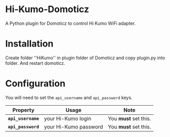 # Hi-Kumo-Domoticz
A Python plugin for Domoticz to control Hi Kumo WiFi adapter.

# Installation
Create folder ''HiKumo'' in plugin folder of Domoticz and copy plugin.py into folder. 
And restart domoticz.

# Configuration
You will need to set the ```api_username``` and ```api_password``` keys.

Property | Usage | Note
--- | --- | ---
**`api_username`** | your Hi-Kumo login | You **must** set this.
**`api_password`** | your Hi-Kumo password | You **must** set this.
